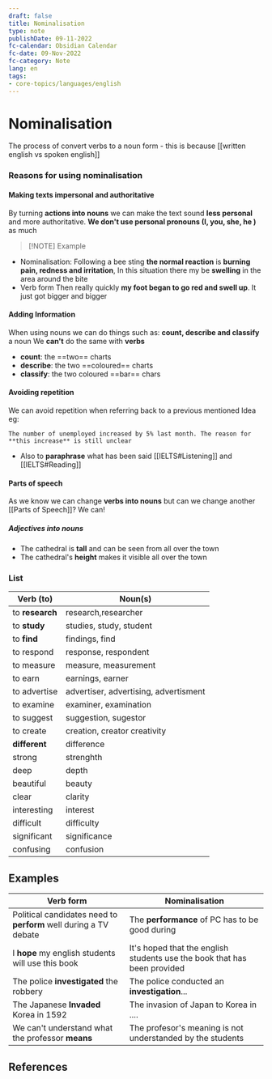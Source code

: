 ```yaml
---
draft: false
title: Nominalisation
type: note
publishDate: 09-11-2022
fc-calendar: Obsidian Calendar
fc-date: 09-Nov-2022
fc-category: Note
lang: en
tags:
- core-topics/languages/english
---
```


# Nominalisation

The process of convert verbs to a noun form - this is because [[written english vs spoken english]]

### Reasons for using nominalisation

#### Making texts impersonal and authoritative
By turning **actions into nouns** we can make the text sound **less personal** and more authoritative. **We don't use personal pronouns (I, you, she, he )** as much


> [!NOTE] Example
> 

- Nominalisation: 
Following a bee sting **the normal reaction** is **burning pain, redness and irritation**, In this situation there my be **swelling** in the area around the bite
- Verb form
 Then really quickly **my foot began to go red and swell up**. It just got bigger and bigger

#### Adding Information
When using nouns we can do things such as: **count, describe and classify** a noun
We **can't** do the same with **verbs**

- **count**: the ==two== charts
- **describe**: the two ==coloured== charts
- **classify**: the two coloured ==bar== chars

#### Avoiding repetition
We can avoid repetition when referring back to a previous mentioned Idea
eg:
```
The number of unemployed increased by 5% last month. The reason for **this increase** is still unclear
```
- Also to **paraphrase** what has been said [[IELTS#Listening]] and [[IELTS#Reading]]

#### Parts of speech
As we know we can change **verbs into nouns** but can we change another [[Parts of Speech]]? We can!

##### Adjectives into nouns
- The cathedral is **tall** and can be seen from all over the town
- The cathedral's **height** makes it visible all over the town


### List
| Verb (to)       | Noun(s)                               |
| --------------- | ------------------------------------- |
| to **research** | research,researcher                   |
| to **study**    | studies, study, student               |
| to **find**     | findings, find                        |
| to respond      | response, respondent                  |
| to measure      | measure, measurement                  |
| to earn         | earnings, earner                      |
| to advertise    | advertiser, advertising, advertisment |
| to examine      | examiner, examination                 |
| to suggest      | suggestion, sugestor                  |
| to create       | creation, creator creativity          |
| **different**   | difference                            |
| strong          | strenghth                             |
| deep            | depth                                 |
| beautiful       | beauty                                |
| clear           | clarity                               |
| interesting     | interest                              |
| difficult       | difficulty                            |
| significant     | significance                          |
| confusing       | confusion                                      |

## Examples
| Verb form                                                        | Nominalisation                                                           |
| ---------------------------------------------------------------- | ------------------------------------------------------------------------ |
| Political candidates need to **perform** well during a TV debate | The **performance** of PC has to be good during                          |
| I **hope** my english students will use this book                | It's hoped that the english students use the book that has been provided |
| The police **investigated** the robbery                          | The police conducted an **investigation**...                             |
| The Japanese **Invaded** Korea in 1592                           | The invasion of Japan to Korea in ....                                   |
| We can't understand what the professor **means**                 | The profesor's meaning is not understanded by the students                                                                         |

## References
